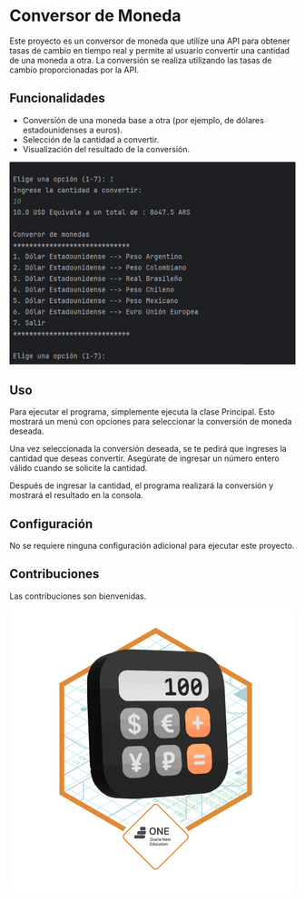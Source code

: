 # Conversor de Moneda

Este proyecto es un  conversor de moneda que utilize una API para obtener tasas de cambio en tiempo real y permite al usuario convertir una cantidad de una moneda a otra. La conversión se realiza utilizando las tasas de cambio proporcionadas por la API.

## Funcionalidades

- Conversión de una moneda base  a otra (por ejemplo, de dólares estadounidenses a euros).
- Selección de la cantidad a convertir.
- Visualización del resultado de la conversión.

![Menu](src/imagenes/pantallaMenu.png)

## Uso

Para ejecutar el programa, simplemente ejecuta la clase Principal. Esto mostrará un menú con opciones para seleccionar la conversión de moneda deseada.

Una vez seleccionada la conversión deseada, se te pedirá que ingreses la cantidad que deseas convertir. Asegúrate de ingresar un número entero válido cuando se solicite la cantidad.

Después de ingresar la cantidad, el programa realizará la conversión y mostrará el resultado en la consola.

## Configuración

No se requiere ninguna configuración adicional para ejecutar este proyecto.

## Contribuciones

Las contribuciones son bienvenidas.

![Menu](src/imagenes/Badge-Conversor.png)